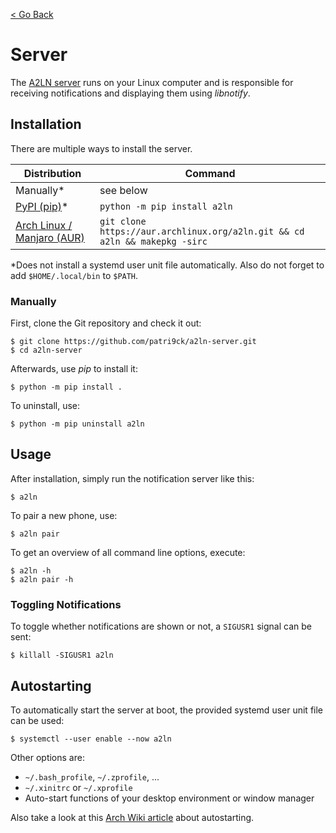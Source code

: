 [< Go Back](index.md)

# Server
The [A2LN server](https://github.com/patri9ck/a2ln-server) runs on your Linux computer and is responsible for receiving notifications and displaying them using _libnotify_.

## Installation
There are multiple ways to install the server.

Distribution | Command
------------ | -------
Manually*    | see below
[PyPI (pip)](https://pypi.org/project/a2ln/)* | `python -m pip install a2ln`
[Arch Linux / Manjaro (AUR)](https://aur.archlinux.org/packages/a2ln/) | `git clone https://aur.archlinux.org/a2ln.git && cd a2ln && makepkg -sirc`

*Does not install a systemd user unit file automatically. Also do not forget to add `$HOME/.local/bin` to `$PATH`.

### Manually
First, clone the Git repository and check it out:
```
$ git clone https://github.com/patri9ck/a2ln-server.git
$ cd a2ln-server
```

Afterwards, use _pip_ to install it:
```
$ python -m pip install .
```

To uninstall, use:
```
$ python -m pip uninstall a2ln
```

## Usage
After installation, simply run the notification server like this:
```
$ a2ln
```

To pair a new phone, use:
```
$ a2ln pair
```

To get an overview of all command line options, execute:
```
$ a2ln -h
$ a2ln pair -h
```

### Toggling Notifications
To toggle whether notifications are shown or not, a `SIGUSR1` signal can be sent:
```
$ killall -SIGUSR1 a2ln
```

## Autostarting
To automatically start the server at boot, the provided systemd user unit file can be used:
```
$ systemctl --user enable --now a2ln
```

Other options are:
- `~/.bash_profile`, `~/.zprofile`, ...
- `~/.xinitrc` or `~/.xprofile`
- Auto-start functions of your desktop environment or window manager

Also take a look at this [Arch Wiki article](https://wiki.archlinux.org/title/autostarting) about autostarting.
